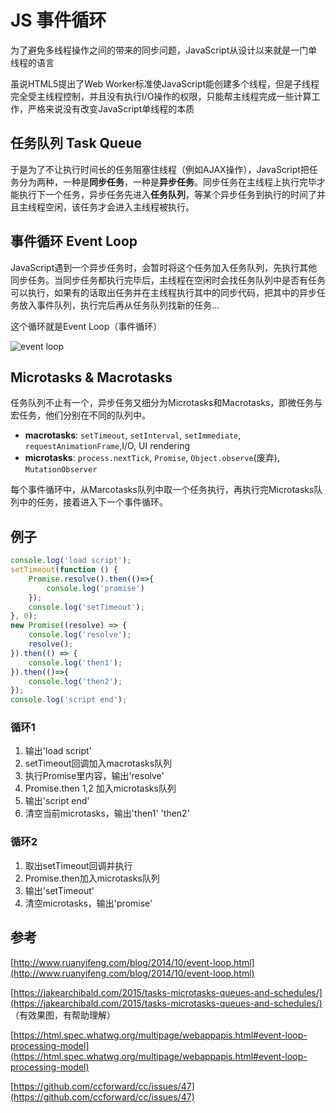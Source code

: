 # JS 事件循环

为了避免多线程操作之间的带来的同步问题，JavaScript从设计以来就是一门单线程的语言

虽说HTML5提出了Web Worker标准使JavaScript能创建多个线程，但是子线程完全受主线程控制，并且没有执行I/O操作的权限，只能帮主线程完成一些计算工作，严格来说没有改变JavaScript单线程的本质

## 任务队列 Task Queue

于是为了不让执行时间长的任务阻塞住线程（例如AJAX操作），JavaScript把任务分为两种，一种是**同步任务**，一种是**异步任务**。同步任务在主线程上执行完毕才能执行下一个任务，异步任务先进入**任务队列**，等某个异步任务到执行的时间了并且主线程空闲，该任务才会进入主线程被执行。

## 事件循环 Event Loop

JavaScript遇到一个异步任务时，会暂时将这个任务加入任务队列，先执行其他同步任务。当同步任务都执行完毕后，主线程在空闲时会找任务队列中是否有任务可以执行，如果有的话取出任务并在主线程执行其中的同步代码，把其中的异步任务放入事件队列，执行完后再从任务队列找新的任务...

这个循环就是Event Loop（事件循环）

![event loop](http://www.ruanyifeng.com/blogimg/asset/2014/bg2014100802.png)

## Microtasks & Macrotasks

任务队列不止有一个，异步任务又细分为Microtasks和Macrotasks，即微任务与宏任务，他们分别在不同的队列中。

* **macrotasks**: `setTimeout`, `setInterval`, `setImmediate`, `requestAnimationFrame`,I/O, UI rendering
* **microtasks**: `process.nextTick`, `Promise`, `Object.observe`(废弃), `MutationObserver`

每个事件循环中，从Marcotasks队列中取一个任务执行，再执行完Microtasks队列中的任务，接着进入下一个事件循环。

## 例子

```javascript
console.log('load script');
setTimeout(function () {
    Promise.resolve().then(()=>{
        console.log('promise')
    });
    console.log('setTimeout');
}, 0);
new Promise((resolve) => {
    console.log('resolve');
    resolve();
}).then(() => {
    console.log('then1');
}).then(()=>{
    console.log('then2');
});
console.log('script end');
```

### 循环1

1. 输出'load script'
2. setTimeout回调加入macrotasks队列
3. 执行Promise里内容，输出'resolve'
4. Promise.then 1,2 加入microtasks队列
5. 输出'script end'
6. 清空当前microtasks，输出'then1' 'then2'

### 循环2

1. 取出setTimeout回调并执行
2. Promise.then加入microtasks队列
3. 输出'setTimeout'
4. 清空microtasks，输出'promise'

## 参考

[http://www.ruanyifeng.com/blog/2014/10/event-loop.html](http://www.ruanyifeng.com/blog/2014/10/event-loop.html)

[https://jakearchibald.com/2015/tasks-microtasks-queues-and-schedules/](https://jakearchibald.com/2015/tasks-microtasks-queues-and-schedules/) （有效果图，有帮助理解）

[https://html.spec.whatwg.org/multipage/webappapis.html#event-loop-processing-model](https://html.spec.whatwg.org/multipage/webappapis.html#event-loop-processing-model)

[https://github.com/ccforward/cc/issues/47](https://github.com/ccforward/cc/issues/47)
